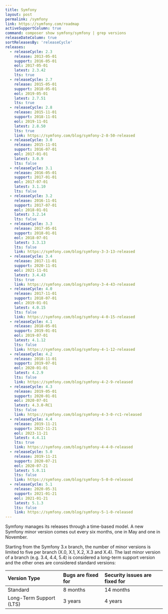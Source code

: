```yaml
---
title: Symfony
layout: post
permalink: /symfony
link: https://symfony.com/roadmap
activeSupportColumn: true
command: composer show symfony/symfony | grep versions
releaseDateColumn: true
sortReleasesBy: 'releaseCycle'
releases:
  - releaseCycle: 2.3
    release: 2013-05-01
    support: 2016-05-01
    eol: 2017-05-01
    latest: 2.3.42
    lts: true
  - releaseCycle: 2.7
    release: 2015-05-01
    support: 2018-05-01
    eol: 2019-05-01
    latest: 2.7.51
    lts: true
  - releaseCycle: 2.8
    release: 2015-11-01
    support: 2018-11-01
    eol: 2019-11-01
    latest: 2.8.50
    lts: true
    link: https://symfony.com/blog/symfony-2-8-50-released
  - releaseCycle: 3.0
    release: 2015-11-01
    support: 2016-07-01
    eol: 2017-01-01
    latest: 3.0.9
    lts: false
  - releaseCycle: 3.1
    release: 2016-05-01
    support: 2017-01-01
    eol: 2017-07-01
    latest: 3.1.10
    lts: false
  - releaseCycle: 3.2
    release: 2016-11-01
    support: 2017-07-01
    eol: 2018-01-01
    latest: 3.2.14
    lts: false
  - releaseCycle: 3.3
    release: 2017-05-01
    support: 2018-01-01
    eol: 2018-07-01
    latest: 3.3.13
    lts: false
    link: https://symfony.com/blog/symfony-3-3-13-released
  - releaseCycle: 3.4
    release: 2017-11-01
    support: 2020-11-01
    eol: 2021-11-01
    latest: 3.4.43
    lts: true
    link: https://symfony.com/blog/symfony-3-4-43-released
  - releaseCycle: 4.0
    release: 2017-11-01
    support: 2018-07-01
    eol: 2019-01-01
    latest: 4.0.15
    lts: false
    link: https://symfony.com/blog/symfony-4-0-15-released
  - releaseCycle: 4.1
    release: 2018-05-01
    support: 2019-01-01
    eol: 2019-07-01
    latest: 4.1.12
    lts: false
    link: https://symfony.com/blog/symfony-4-1-12-released
  - releaseCycle: 4.2
    release: 2018-11-01
    support: 2019-07-01
    eol: 2020-01-01
    latest: 4.2.9
    lts: false
    link: https://symfony.com/blog/symfony-4-2-9-released
  - releaseCycle: 4.3
    release: 2019-05-01
    support: 2020-01-01
    eol: 2020-07-01
    latest: 4.3.0-RC1
    lts: false
    link: https://symfony.com/blog/symfony-4-3-0-rc1-released
  - releaseCycle: 4.4
    release: 2019-11-21
    support: 2022-11-21
    eol: 2023-11-21
    latest: 4.4.11
    lts: true
    link: https://symfony.com/blog/symfony-4-4-0-released
  - releaseCycle: 5.0
    release: 2019-11-21
    support: 2020-07-21
    eol: 2020-07-21
    latest: 5.0.11
    lts: false
    link: https://symfony.com/blog/symfony-5-0-0-released
  - releaseCycle: 5.1
    release: 2020-05-31
    support: 2021-01-21
    eol: 2021-01-21
    latest: 5.1.3
    lts: false
    link: https://symfony.com/blog/symfony-5-1-0-released
---
```


Symfony manages its releases through a time-based model. A new Symfony minor version comes out every six months, one in May and one in November.

Starting from the Symfony 3.x branch, the number of minor versions is limited to five per branch (X.0, X.1, X.2, X.3 and X.4). The last minor version of a branch (e.g. 3.4, 4.4, 5.4) is considered a long-term support version and the other ones are considered standard versions:

| Version Type            | Bugs are fixed for | Security issues are fixed for |
| :---------------------- | :----------------- | :---------------------------- |
| Standard                | 8 months           | 14 months                     |
| Long-Term Support (LTS) | 3 years            | 4 years                       |
